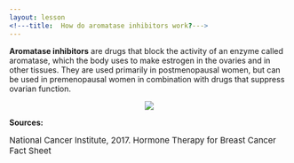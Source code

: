 ```yaml
---
layout: lesson
<!---title:  How do aromatase inhibitors work?---> 
---
```


**Aromatase inhibitors** are drugs that block the activity of an enzyme called aromatase, which the body uses to make estrogen in the ovaries and in other tissues. They are used primarily in postmenopausal women, but can be used in premenopausal women in combination with drugs that suppress ovarian function.

<p align="center">
<img src="https://scnslabutsa.github.io/myhthelperEduContent/Images/AI1.png"/>
</p>

**Sources:**

<span style="font-size:15px;">National Cancer Institute, 2017. Hormone Therapy for Breast Cancer Fact Sheet</span>
